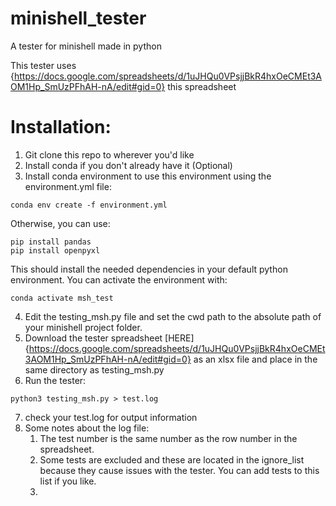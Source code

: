 # minishell_tester
A tester for minishell made in python

This tester uses {https://docs.google.com/spreadsheets/d/1uJHQu0VPsjjBkR4hxOeCMEt3AOM1Hp_SmUzPFhAH-nA/edit#gid=0} this spreadsheet 

# Installation:

1. Git clone this repo to wherever you'd like
2. Install conda if you don't already have it (Optional)
3. Install conda environment to use this environment using the environment.yml file:

```
conda env create -f environment.yml
```

Otherwise, you can use:

```
pip install pandas
pip install openpyxl
```

This should install the needed dependencies in your default python environment.
You can activate the environment with:

```
conda activate msh_test
```

4. Edit the testing_msh.py file and set the cwd path to the absolute path of your minishell project folder.
5. Download the tester spreadsheet [HERE]{https://docs.google.com/spreadsheets/d/1uJHQu0VPsjjBkR4hxOeCMEt3AOM1Hp_SmUzPFhAH-nA/edit#gid=0} as an xlsx file and place in the same directory as testing_msh.py
6. Run the tester:

```
python3 testing_msh.py > test.log
```

7. check your test.log for output information
8. Some notes about the log file:
	1. The test number is the same number as the row number in the spreadsheet.
	2. Some tests are excluded and these are located in the ignore_list because they cause issues with the tester. You can add tests to this list if you like.
	3. 
